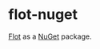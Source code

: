 flot-nuget
==========

[Flot](http://www.flotcharts.org/) as a [NuGet](https://nuget.org/) package.
